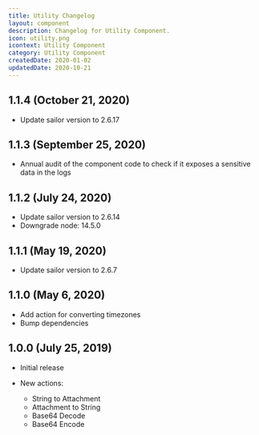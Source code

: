 ```yaml
---
title: Utility Changelog
layout: component
description: Changelog for Utility Component.
icon: utility.png
icontext: Utility Component
category: Utility Component
createdDate: 2020-01-02
updatedDate: 2020-10-21
---
```


## 1.1.4 (October 21, 2020)

* Update sailor version to 2.6.17

## 1.1.3 (September 25, 2020)

* Annual audit of the component code to check if it exposes a sensitive data in the logs

## 1.1.2 (July 24, 2020)

* Update sailor version to 2.6.14
* Downgrade node: 14.5.0

## 1.1.1 (May 19, 2020)

* Update sailor version to 2.6.7

## 1.1.0 (May 6, 2020)

* Add action for converting timezones
* Bump dependencies

## 1.0.0 (July 25, 2019)

* Initial release

* New actions:

  - String to  Attachment
  - Attachment to String
  - Base64 Decode
  - Base64 Encode
